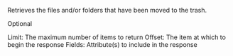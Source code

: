 Retrieves the files and/or folders that have been moved to the trash.

Optional

Limit:  The maximum number of items to return
Offset: The item at which to begin the response
Fields: Attribute(s) to include in the response
